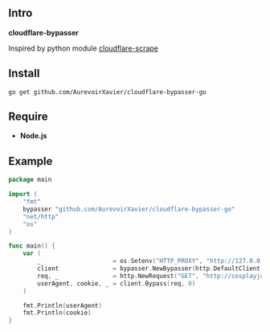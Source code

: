 ## Intro

**cloudflare-bypasser**

Inspired by python module [cloudflare-scrape](https://github.com/Anorov/cloudflare-scrape)

## Install

`go get github.com/AurevoirXavier/cloudflare-bypasser-go`

## Require

- **Node.js**

## Example

```go
package main

import (
    "fmt"
    bypasser "github.com/AurevoirXavier/cloudflare-bypasser-go"
    "net/http"
    "os"
)

func main() {
    var (
        _                    = os.Setenv("HTTP_PROXY", "http://127.0.0.1:1087")
        client               = bypasser.NewBypasser(http.DefaultClient)
        req, _               = http.NewRequest("GET", "http://cosplayjav.pl", nil)
        userAgent, cookie, _ = client.Bypass(req, 0)
    )

    fmt.Println(userAgent)
    fmt.Println(cookie)
}
```
